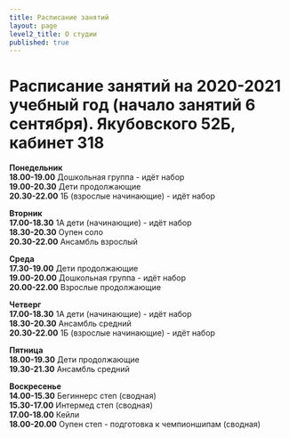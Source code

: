 ```yaml
---
title: Расписание занятий
layout: page
level2_title: О студии
published: true
---
```











# Расписание занятий на 2020-2021 учебный год (начало занятий 6 сентября). Якубовского 52Б, кабинет 318

**Понедельник**           
**18.00-19.00** Дошкольная группа  - идёт набор     
**19.00-20.30** Дети продолжающие           
**20.30-22.00** 1Б (взрослые начинающие)  - идёт набор           
   
   
**Вторник**   
**17.00-18.30** 1А дети (начинающие)  - идёт набор          
**18.30-20.30** Оупен соло       
**20.30-22.00** Ансамбль взрослый    

**Среда**    
**17.30-19.00** Дети продолжающие               
**19.00-20.00** Дошкольная группа  - идёт набор       
**20.00-22.00** Взрослые продолжающие     

**Четверг**     
**17.00-18.30** 1А дети (начинающие)  - идёт набор    
**18.30-20.30** Ансамбль средний    
**20.30-22.00** 1Б (взрослые начинающие)   - идёт набор     
 
**Пятница**           
**18.00-19.30** Дети продолжающие  
**19.30-21.30** Ансамбль средний        


**Воскресенье**    
**14.00-15.30** Бегиннерс степ (сводная)    
**15.30-17.00** Интермед степ (сводная)    
**17.00-18.00** Кейли     
**18.00-20.00** Оупен степ - подготовка к чемпионшипам (сводная)

